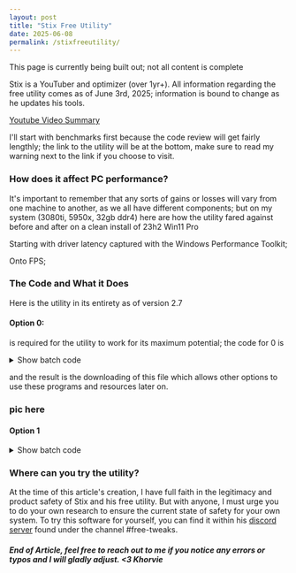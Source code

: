 ```yaml
---
layout: post
title: "Stix Free Utility"
date: 2025-06-08
permalink: /stixfreeutility/
---
```

This page is currently being built out; not all content is complete

Stix is a YouTuber and optimizer (over 1yr+). All information regarding the free utility comes as of June 3rd, 2025; information is bound to change as he updates his tools. 
<!--more-->
[Youtube Video Summary](https://www.youtube.com/watch?v=LRijhBlQDG4)

I'll start with benchmarks first because the code review will get fairly lengthly; the link to the utility will be at the bottom, make sure to read my warning next to the link if you choose to visit.

### How does it affect PC performance?
It's important to remember that any sorts of gains or losses will vary from one machine to another, as we all have different components; but on my system (3080ti, 5950x, 32gb ddr4) here are how the utility fared against before and after on a clean install of 23h2 Win11 Pro

Starting with driver latency captured with the Windows Performance Toolkit; 

Onto FPS;

### The Code and What it Does

Here is the utility in its entirety as of version 2.7

#### Option 0:
is required for the utility to work for its maximum potential; the code for 0 is 

<details>
  <summary>Show batch code</summary>
  
  ```nohighlight
  :resources
  curl -g -k -L -# -o "%temp%\Stix Free.zip" "https://www.dropbox.com/scl/fi/qdgw7wcn7oesd3rbfu883/Stix-Free.zip?rlkey=6ed88ulyityakfpyv7f0que9d&st=6eeunx33&dl=1" >nul 2>&1
  powershell -NoProfile Expand-Archive '%temp%\Stix Free.zip' -DestinationPath 'C:\' >nul 2>&1
  ```

</details>

and the result is the downloading of this file which allows other options to use these programs and resources later on.
### pic here

#### Option 1

<details>
  <summary>Show batch code</summary>
  
  ```nohighlight
echo - Optimizing Boot Config
bcdedit /deletevalue useplatformclock >nul 2>&1
bcdedit /set disabledynamictick yes >nul 2>&1
bcdedit /set useplatformtick yes >nul 2>&1
timeout 2 >nul 2>&1
echo - Disabling ThreadDPC
reg add "HKLM\SYSTEM\CurrentControlSet\Control\Session Manager\kernel" /v "ThreadDpcEnable" /t REG_DWORD /d "0" /f >nul 2>&1
timeout 2 >nul 2>&1
echo - Disabling Fault Tolerant Heap
reg add "HKEY_LOCAL_MACHINE\Software\Microsoft\FTH" /v Enabled /t REG_DWORD /d 0 /f >nul 2>&1
timeout 2 >nul 2>&1
echo - Setting CSRSS IO and CPU Priority
reg add "HKLM\SOFTWARE\Microsoft\Windows NT\CurrentVersion\Image File Execution Options\csrss.exe\PerfOptions" /v "CpuPriorityClass" /t REG_DWORD /d "3" /f >nul 2>&1
reg add "HKLM\SOFTWARE\Microsoft\Windows NT\CurrentVersion\Image File Execution Options\csrss.exe\PerfOptions" /v "IoPriority" /t REG_DWORD /d "3" /f >nul 2>&1
timeout 2 >nul 2>&1
echo - Setting System Responsiveness
reg add "HKLM\SOFTWARE\Microsoft\Windows NT\CurrentVersion\Multimedia\SystemProfile" /v "SystemResponsiveness" /t REG_DWORD /d "0" /f >nul 2>&1
timeout 2 >nul 2>&1
echo - Disabling IoLatencyCap
FOR /F "eol=E" %%a in ('REG QUERY "HKLM\SYSTEM\CurrentControlSet\Services" /S /F "IoLatencyCap"^| FINDSTR /V "IoLatencyCap"') DO (
	REG ADD "%%a" /F /V "IoLatencyCap" /T REG_DWORD /d 0 >nul 2>&1

	FOR /F "tokens=*" %%z IN ("%%a") DO (
		SET STR=%%z
		SET STR=!STR:HKEY_LOCAL_MACHINE\SYSTEM\CurrentControlSet\services\=!
		SET STR=!STR:\Parameters=!
	)
)
timeout 2 >nul 2>&1
echo - Enabling Game Mode
reg add "HKCU\SOFTWARE\Microsoft\GameBar" /v "AllowAutoGameMode" /t REG_DWORD /d "1" /f >nul 2>&1
reg add "HKCU\SOFTWARE\Microsoft\GameBar" /v "AutoGameModeEnabled" /t REG_DWORD /d "1" /f >nul 2>&1
timeout 2 >nul 2>&1
echo - Disabling StorPort Idle
for /f "tokens=*" %%s in ('reg query "HKLM\System\CurrentControlSet\Enum" /S /F "StorPort" ^| findstr /e "StorPort"') do reg add "%%s" /v "EnableIdlePowerManagement" /t REG_DWORD /d "0" /f >nul 2>&1
timeout 2 >nul 2>&1
echo - Enabling HAGS
reg add "HKLM\SYSTEM\CurrentControlSet\Control\GraphicsDrivers" /v "HwSchMode" /t REG_DWORD /d 2 /f >nul 2>&1
timeout 2 >nul 2>&1
echo - Disabling Windows Tracking
reg add "HKLM\SOFTWARE\Policies\Microsoft\Windows\System" /v "EnableActivityFeed" /t REG_DWORD /d 0 /f >nul 2>&1
reg add "HKLM\SOFTWARE\Policies\Microsoft\Windows\System" /v "PublishUserActivities" /t REG_DWORD /d 0 /f >nul 2>&1
reg add "HKLM\SOFTWARE\Policies\Microsoft\Windows\System" /v "UploadUserActivities" /t REG_DWORD /d 0 /f >nul 2>&1
reg add "HKLM\SYSTEM\Maps" /v "AutoUpdateEnabled" /t REG_DWORD /d 0 /f >nul 2>&1
reg add "HKCU\Software\Policies\Microsoft\Windows\WindowsCopilot" /v TurnOffWindowsCopilot /t REG_DWORD /d 1 /f >nul 2>&1
reg add "HKCU\Software\Policies\Microsoft\Windows\Explorer" /v "DisableNotificationCenter" /t REG_DWORD /d 1 /f >nul 2>&1
reg add "HKCU\Software\Microsoft\Windows\CurrentVersion\Themes\Personalize" /v "EnableTransparency" /t REG_DWORD /d 0 /f >nul 2>&1
reg add "HKLM\SOFTWARE\Policies\Microsoft\Windows\System" /v "EnableActivityFeed" /t REG_DWORD /d 0 /f >nul 2>&1
reg add "HKLM\SOFTWARE\Policies\Microsoft\Windows\LocationAndSensors" /v "DisableWindowsLocationProvider" /t REG_DWORD /d 1 /f >nul 2>&1
reg add "HKLM\SOFTWARE\Policies\Microsoft\Windows\LocationAndSensors" /v "DisableLocationScripting" /t REG_DWORD /d 1 /f >nul 2>&1
reg add "HKLM\SOFTWARE\Policies\Microsoft\Windows\LocationAndSensors" /v "DisableLocation" /t REG_DWORD /d 1 /f >nul 2>&1
reg add "HKLM\SOFTWARE\Microsoft\Input\TIPC" /v "Enabled" /t REG_DWORD /d 0 /f >nul 2>&1
reg add "HKLM\SOFTWARE\Policies\Microsoft\Biometrics" /v "Enabled" /t REG_DWORD /d 0 /f >nul 2>&1
timeout 2 >nul 2>&1
echo - Optimizing System Profile
reg add "HKLM\SOFTWARE\Microsoft\Windows NT\CurrentVersion\Multimedia\SystemProfile" /v "SchedulerPeriod" /t REG_DWORD /d 1 /f >nul 2>&1
reg add "HKLM\SOFTWARE\Microsoft\Windows NT\CurrentVersion\Multimedia\SystemProfile" /v "NoLazyMode" /t REG_DWORD /d 1 /f >nul 2>&1
reg add "HKLM\SOFTWARE\Microsoft\Windows NT\CurrentVersion\Multimedia\SystemProfile" /v "MaxThreadsTotal" /t REG_DWORD /d 128 /f >nul 2>&1
reg add "HKLM\SOFTWARE\Microsoft\Windows NT\CurrentVersion\Multimedia\SystemProfile" /v "MaxThreadsPerProcess" /t REG_DWORD /d 10 /f >nul 2>&1
reg add "HKLM\SOFTWARE\Microsoft\Windows NT\CurrentVersion\Multimedia\SystemProfile" /v "LazyModeTimeout" /t REG_DWORD /d 0 /f >nul 2>&1
reg add "HKLM\SOFTWARE\Microsoft\Windows NT\CurrentVersion\Multimedia\SystemProfile" /v "IdleDetectionCycles" /t REG_DWORD /d 0 /f >nul 2>&1
timeout 2 >nul 2>&1
echo - Disabling VBS
reg add "HKLM\SYSTEM\CurrentControlSet\Control\DeviceGuard" /v "EnableVirtualizationBasedSecurity" /t REG_DWORD /d 0 /f >nul 2>&1
timeout 2 >nul 2>&1
echo - Disabling Power Throttling & Hibernation
reg add "HKLM\SYSTEM\CurrentControlSet\Control\Power\PowerThrottling" /v "PowerThrottlingOff" /t REG_DWORD /d 1 /f >nul 2>&1
powercfg -h off
reg add "HKEY_LOCAL_MACHINE\SYSTEM\CurrentControlSet\Control\Session Manager\Power" /v "HiberBootEnabled" /t REG_DWORD /d 0 /f >nul 2>&1
reg add "HKEY_LOCAL_MACHINE\SYSTEM\CurrentControlSet\Control\Power" /v "HibernateEnabled" /t REG_DWORD /d 0 /f >nul 2>&1
timeout 2 >nul 2>&1
echo - Disabling Storage Sense
reg add "HKEY_CURRENT_USER\SOFTWARE\Microsoft\Windows\CurrentVersion\StorageSense\Parameters\StoragePolicy" /v "01" /t REG_DWORD /d 0 /f >nul 2>&1
timeout 2 >nul 2>&1
echo - Disabling Sleep Study
reg add "HKLM\SYSTEM\CurrentControlSet\Control\Power" /v "SleepstudyAccountingEnabled" /t REG_DWORD /d "0" /f >nul 2>&1
reg add "HKLM\SYSTEM\CurrentControlSet\Control\Session Manager\Power" /v "SleepStudyDisabled" /t REG_DWORD /d "1" /f >nul 2>&1
reg add "HKLM\SYSTEM\CurrentControlSet\Control\Session Manager\Power" /v "SleepStudyDeviceAccountingLevel" /t REG_DWORD /d "0" /f >nul 2>&1
timeout 2 >nul 2>&1
echo - Disabling Energy Logging
reg add "HKLM\SYSTEM\CurrentControlSet\Control\Power\EnergyEstimation\TaggedEnergy" /v "DisableTaggedEnergyLogging" /t REG_DWORD /d "1" /f >nul 2>&1
reg add "HKLM\SYSTEM\CurrentControlSet\Control\Power\EnergyEstimation\TaggedEnergy" /v "TelemetryMaxApplication" /t REG_DWORD /d "0" /f >nul 2>&1
reg add "HKLM\SYSTEM\CurrentControlSet\Control\Power\EnergyEstimation\TaggedEnergy" /v "TelemetryMaxTagPerApplication" /t REG_DWORD /d "0" /f >nul 2>&1
timeout 2 >nul 2>&1
echo - Disabling MMCSS
reg add "HKLM\SYSTEM\CurrentControlSet\Services\MMCSS" /v "Start" /t REG_DWORD /d "4" /f >nul 2>&1
timeout 2 >nul 2>&1
echo - Setting Win32 Priority Seperation Value
reg add "HKLM\SYSTEM\CurrentControlSet\Control\PriorityControl" /v "Win32PrioritySeparation" /t REG_DWORD /d 42 /f >nul 2>&1
timeout 2 >nul 2>&1
echo - Disabling DMA Remapping
for %%a in (DmaRemappingCompatible) do for /f "delims=" %%b in ('reg query "HKLM\SYSTEM\CurrentControlSet\Services" /s /f "%%a" ^| findstr "HKEY"') do Reg.exe add "%%b" /v "%%a" /t REG_DWORD /d "0" /f >nul 2>&1
timeout 2 >nul 2>&1
echo - Disabling Windows Updates
"C:\Stix Free\Wub.exe"
```
</details>

### Where can you try the utility?
At the time of this article's creation, I have full faith in the legitimacy and product safety of Stix and his free utility. But with anyone, I must urge you to do your own research to ensure the current state of safety for your own system. To try this software for yourself, you can find it within his [discord server](https://discord.gg/UXjTVqJHB3) found under the channel #free-tweaks.

##### End of Article, feel free to reach out to me if you notice any errors or typos and I will gladly adjust. <3 Khorvie
